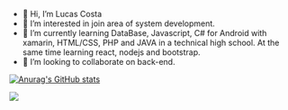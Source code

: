 - 👋 Hi, I’m Lucas Costa
- 👀 I’m interested in join area of system development.
- 🌱 I’m currently learning DataBase, Javascript, C# for Android with xamarin, HTML/CSS, PHP and JAVA in a technical high school. At the same time learning react, nodejs and bootstrap.
- 🚀 I’m looking to collaborate on back-end.

[![Anurag's GitHub stats](https://github-readme-stats.vercel.app/api?username=LucasCosta0011&theme=dark&show_icons=true)](https://github.com/LucasCosta0011/LucasCosta0011)

<div style="display: inline-block;">
  
  <img align="center" src="https://cdn.jsdelivr.net/gh/devicons/devicon@v2.15.1/devicon.min.css">
</div>
